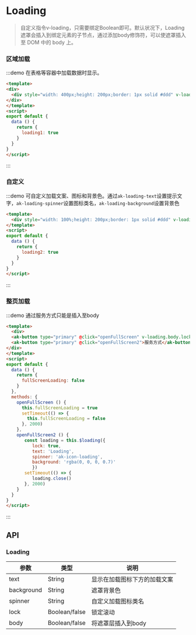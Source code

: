 <!-- Created by 337547038 on 2018/8/31 0031. -->
<script>
export default {
  data () {
    return {
      loading1: true,
      loading2: true,
      fullScreenLoading: false
    }
  },
  methods: {
    openFullScreen () {
      this.fullScreenLoading = true
      setTimeout(() => {
        this.fullScreenLoading = false
      }, 2000)
    },
    openFullScreen2 () {
      const loading = this.$loading({
        lock: true,
        text: 'Loading',
        spinner: 'ak-icon-loading',
        background: 'rgba(0, 0, 0, 0.7)'
      })
      setTimeout(() => {
        loading.close()
      }, 2000)
    }
  }
}
</script>
# Loading

> 自定义指令v-loading，只需要绑定Boolean即可。默认状况下，Loading 遮罩会插入到绑定元素的子节点，通过添加body修饰符，可以使遮罩插入至 DOM 中的 body 上。

### 区域加载

:::demo 在表格等容器中加载数据时显示。
```html
<template>
<div>
  <div style="width: 400px;height: 200px;border: 1px solid #ddd" v-loading="loading1">容器区域</div>
</div>
</template>
<script>
export default {
  data () {
    return {
      loading1: true
    }
  }
}
</script>

```
:::

### 自定义
:::demo 可自定义加载文案、图标和背景色。通过`ak-loading-text`设置提示文字，`ak-loading-spinner`设置图标类名，`ak-loading-background`设置背景色
```html
<template>
  <div style="width: 100%;height: 200px;border: 1px solid #ddd" v-loading="loading2" ak-loading-text="玩命加载中.." ak-loading-spinner="ak-icon-loading" ak-loading-background="rgba(0, 0, 0, 0.8)">容器区域</div>
</template>
<script>
export default {
  data () {
    return {
      loading2: true
    }
  }
}
</script>

```
:::

### 整页加载
:::demo 通过服务方式只能是插入至body
```html
<template>
  <div>
  <ak-button type="primary" @click="openFullScreen" v-loading.body.lock="fullScreenLoading">加载</ak-button>
  <ak-button type="primary" @click="openFullScreen2">服务方式</ak-button>
</div>
</template>
<script>
export default {
  data () {
    return {
      fullScreenLoading: false
    }
  },
  methods: {
    openFullScreen () {
      this.fullScreenLoading = true
      setTimeout(() => {
        this.fullScreenLoading = false
      }, 2000)
    },
    openFullScreen2 () {
       const loading = this.$loading({
          lock: true,
          text: 'Loading',
          spinner: 'ak-icon-loading',
          background: 'rgba(0, 0, 0, 0.7)'
          })
       setTimeout(() => {
          loading.close()
       }, 2000)
    }
  }
}
</script>
```
:::

## API
### Loading
|参数|类型|说明|
|-|-|-|
|text           | String         |显示在加载图标下方的加载文案|
|background     | String         |遮罩背景色|
|spinner        | String         |自定义加载图标类名|
|lock           | Boolean/false  |锁定滚动|
|body           | Boolean/false  |将遮罩层插入到body|

